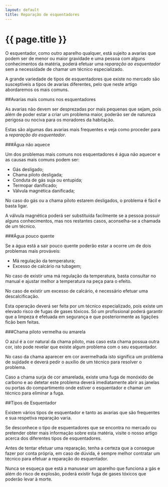 ```yaml
---
layout: default
title: Reparação de esquentadores
---
```


# {{ page.title }}

O esquentador, como outro aparelho qualquer, está sujeito a avarias que podem ser de menor ou maior gravidade e uma pessoa com alguns conhecimentos da matéria, poderá efetuar uma _reparação ao esquentador_ sem a necessidade de chamar um técnico especializado.

A grande variedade de tipos de esquentadores que existe no mercado são susceptíveis a tipos de avarias diferentes, pelo que neste artigo abordaremos os mais comuns.

##Avarias mais comuns nos esquentadores

As avarias não devem ser desprezadas por mais pequenas que sejam, pois além de poder estar a criar um problema maior, poderão ser de natureza perigosa ou nociva para os moradores da habitação.

Estas são algumas das avarias mais frequentes e veja como proceder para a _reparação do esquentador_.

###Água não aquece

Um dos problemas mais comuns nos esquentadores é água não aquecer e as causas mais comuns podem ser:

* Gás desligado;
* Chama piloto desligada;
* Conduta de gás suja ou entupida;
* Termopar danificado;
* Válvula magnética danificada;

No caso do gás ou a chama piloto estarem desligados, o problema é fácil e basta ligar.

A válvula magnética poderá ser substituída facilmente se a pessoa possuir alguns conhecimentos, mas nos restantes casos, aconselha-se a chamada de um técnico.

###Água pouco quente

Se a água está a sair pouco quente poderão estar a ocorre um de dois problemas mais prováveis:

* Má regulação da temperatura;
* Excesso de calcário na tubagem;

No caso de existir uma má regulação da temperatura, basta consultar no manual e ajustar melhor a temperatura na peça para o efeito.

No caso de existir um excesso de calcário, é necessário efetuar uma descalcificação.

Esta operação deverá ser feita por um técnico especializado, pois existe um elevado risco de fugas de gases tóxicos. Só um profissional poderá garantir que a limpeza é efetuada em segurança e que posteriormente as ligações ficão bem feitas.

###Chama piloto vermelha ou amarela

O azul é a cor natural da chama piloto, mas caso esta chama possua outra cor, isto pode revelar que existe algum problema com o seu esquentador.

No caso da chama aparecer em cor avermelhada isto significa um problema de sujidade e deverá pedir o auxílio de um técnico para resolver o problema.

Caso a chama surja de cor amarelada, existe uma fuga de monóxido de carbono e ao detetar este problema deverá imediatamente abrir as janelas ou portas do compartimento onde estiver o esquentador e chamar um técnico para eliminar a fuga.

##Tipos de Esquentador

Existem vários tipos de esquentador e tanto as avarias que são frequentes e sua respetiva reparação varia.

Se desconhece o tipo de esquentadores que se encontra no mercado ou pretender obter mais informação sobre esta matéria, visite o nosso artigo acerca dos diferentes tipos de esquentadores.

Antes de tentar efetuar uma reparação, tenha a certeza que a consegue fazer por conta própria, em caso de dúvida, é sempre melhor contratar um técnico para efetuar a reparação do esquentador.

Nunca se esqueça que está a manusear um aparelho que funciona a gás e além do risco de explosão, poderá existir fuga de gases tóxicos que poderão levar à morte.
